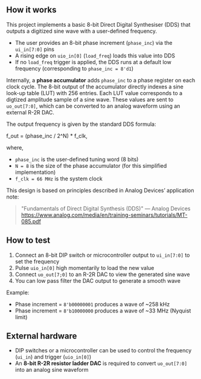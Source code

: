 <!---

This file is used to generate your project datasheet. Please fill in the information below and delete any unused
sections.

You can also include images in this folder and reference them in the markdown. Each image must be less than
512 kb in size, and the combined size of all images must be less than 1 MB.
-->

## How it works

This project implements a basic 8-bit Direct Digital Synthesiser (DDS) that outputs a digitized sine wave with a user-defined frequency.

- The user provides an 8-bit phase increment (`phase_inc`) via the `ui_in[7:0]` pins
- A rising edge on `uio_in[0]` (`load_freq`) loads this value into DDS
- If no `load_freq` trigger is applied, the DDS runs at a default low frequency (corresponding to `phase_inc = 8'd1`)

Internally, a **phase accumulator** adds `phase_inc` to a phase register on each clock cycle. The 8-bit output of the accumulator directly indexes a sine look-up table (LUT) with 256 entries. Each LUT value corresponds to a digtized amplitude sample of a sine wave. These values are sent to `uo_out[7:0]`, which can be converted to an analog waveform using an external R-2R DAC.

The output frequency is given by the standard DDS formula:

f_out = (phase_inc / 2^N) * f_clk, 

where,
- `phase_inc` is the user-defined tuning word (8 bits)
- `N = 8` is the size of the phase accumulator (for this simplified implementation)
- `f_clk = 66 MHz` is the system clock

This design is based on principles described in Analog Devices’ application note:

> "Fundamentals of Direct Digital Synthesis (DDS)" — Analog Devices 
> https://www.analog.com/media/en/training-seminars/tutorials/MT-085.pdf

## How to test

1. Connect an 8-bit DIP switch or microcontroller output to `ui_in[7:0]` to set the frequency
2. Pulse `uio_in[0]` high momentarily to load the new value
3. Connect `uo_out[7;0]` to an R-2R DAC to view the generated sine wave
4. You can low pass filter the DAC output to generate a smooth wave

Example:
- Phase increment = `8'b00000001` produces a wave of ~258 kHz
- Phase increment = `8'b10000000` produces a wave of ~33 MHz (Nyquist limit)

## External hardware
- DIP switches or a microcontroller can be used to control the frequency (`ui_in`) and trigger (`uio_in[0]`)
- An **8-bit R-2R resistor ladder DAC** is required to convert `uo_out[7:0]` into an analog sine waveform

